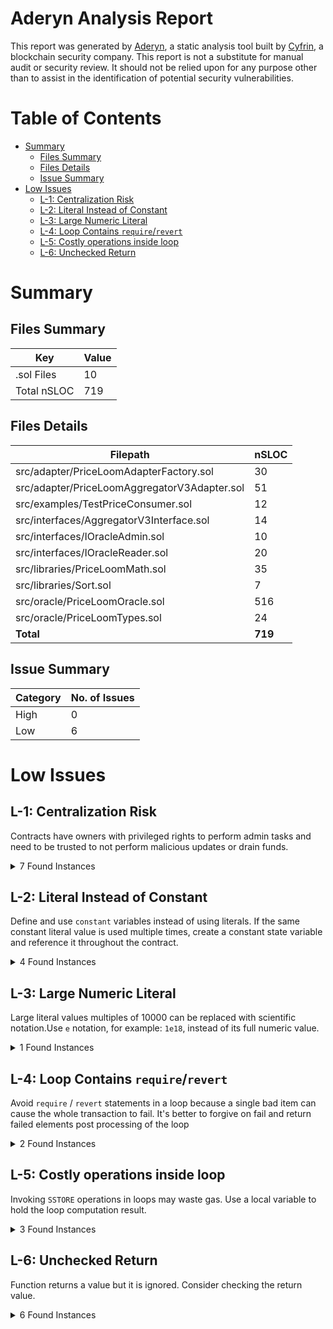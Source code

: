 # Aderyn Analysis Report

This report was generated by [Aderyn](https://github.com/Cyfrin/aderyn), a static analysis tool built by [Cyfrin](https://cyfrin.io), a blockchain security company. This report is not a substitute for manual audit or security review. It should not be relied upon for any purpose other than to assist in the identification of potential security vulnerabilities.
# Table of Contents

- [Summary](#summary)
  - [Files Summary](#files-summary)
  - [Files Details](#files-details)
  - [Issue Summary](#issue-summary)
- [Low Issues](#low-issues)
  - [L-1: Centralization Risk](#l-1-centralization-risk)
  - [L-2: Literal Instead of Constant](#l-2-literal-instead-of-constant)
  - [L-3: Large Numeric Literal](#l-3-large-numeric-literal)
  - [L-4: Loop Contains `require`/`revert`](#l-4-loop-contains-requirerevert)
  - [L-5: Costly operations inside loop](#l-5-costly-operations-inside-loop)
  - [L-6: Unchecked Return](#l-6-unchecked-return)


# Summary

## Files Summary

| Key | Value |
| --- | --- |
| .sol Files | 10 |
| Total nSLOC | 719 |


## Files Details

| Filepath | nSLOC |
| --- | --- |
| src/adapter/PriceLoomAdapterFactory.sol | 30 |
| src/adapter/PriceLoomAggregatorV3Adapter.sol | 51 |
| src/examples/TestPriceConsumer.sol | 12 |
| src/interfaces/AggregatorV3Interface.sol | 14 |
| src/interfaces/IOracleAdmin.sol | 10 |
| src/interfaces/IOracleReader.sol | 20 |
| src/libraries/PriceLoomMath.sol | 35 |
| src/libraries/Sort.sol | 7 |
| src/oracle/PriceLoomOracle.sol | 516 |
| src/oracle/PriceLoomTypes.sol | 24 |
| **Total** | **719** |


## Issue Summary

| Category | No. of Issues |
| --- | --- |
| High | 0 |
| Low | 6 |


# Low Issues

## L-1: Centralization Risk

Contracts have owners with privileged rights to perform admin tasks and need to be trusted to not perform malicious updates or drain funds.

<details><summary>7 Found Instances</summary>


- Found in src/oracle/PriceLoomOracle.sol [Line: 63](src/oracle/PriceLoomOracle.sol#L63)

	```solidity
	contract PriceLoomOracle is AccessControl, Pausable, ReentrancyGuard, EIP712, IOracleAdmin, IOracleReader {
	```

- Found in src/oracle/PriceLoomOracle.sol [Line: 120](src/oracle/PriceLoomOracle.sol#L120)

	```solidity
	        onlyRole(FEED_ADMIN_ROLE)
	```

- Found in src/oracle/PriceLoomOracle.sol [Line: 155](src/oracle/PriceLoomOracle.sol#L155)

	```solidity
	    function setFeedConfig(bytes32 feedId, OracleTypes.FeedConfig calldata cfg) external onlyRole(FEED_ADMIN_ROLE) {
	```

- Found in src/oracle/PriceLoomOracle.sol [Line: 166](src/oracle/PriceLoomOracle.sol#L166)

	```solidity
	    function addOperator(bytes32 feedId, address op) external onlyRole(FEED_ADMIN_ROLE) {
	```

- Found in src/oracle/PriceLoomOracle.sol [Line: 177](src/oracle/PriceLoomOracle.sol#L177)

	```solidity
	    function removeOperator(bytes32 feedId, address op) external onlyRole(FEED_ADMIN_ROLE) {
	```

- Found in src/oracle/PriceLoomOracle.sol [Line: 199](src/oracle/PriceLoomOracle.sol#L199)

	```solidity
	    function pause() external onlyRole(PAUSER_ROLE) {
	```

- Found in src/oracle/PriceLoomOracle.sol [Line: 203](src/oracle/PriceLoomOracle.sol#L203)

	```solidity
	    function unpause() external onlyRole(PAUSER_ROLE) {
	```

</details>



## L-2: Literal Instead of Constant

Define and use `constant` variables instead of using literals. If the same constant literal value is used multiple times, create a constant state variable and reference it throughout the contract.

<details><summary>4 Found Instances</summary>


- Found in src/libraries/PriceLoomMath.sol [Line: 16](src/libraries/PriceLoomMath.sol#L16)

	```solidity
	            return (uint256(1) << 255);
	```

- Found in src/libraries/PriceLoomMath.sol [Line: 25](src/libraries/PriceLoomMath.sol#L25)

	```solidity
	            uint256 ua = uint256(a) ^ (uint256(1) << 255);
	```

- Found in src/libraries/PriceLoomMath.sol [Line: 26](src/libraries/PriceLoomMath.sol#L26)

	```solidity
	            uint256 ub = uint256(b) ^ (uint256(1) << 255);
	```

- Found in src/libraries/PriceLoomMath.sol [Line: 46](src/libraries/PriceLoomMath.sol#L46)

	```solidity
	            if (mu == (uint256(1) << 255)) return type(int256).min;
	```

</details>



## L-3: Large Numeric Literal

Large literal values multiples of 10000 can be replaced with scientific notation.Use `e` notation, for example: `1e18`, instead of its full numeric value.

<details><summary>1 Found Instances</summary>


- Found in src/oracle/PriceLoomOracle.sol [Line: 605](src/oracle/PriceLoomOracle.sol#L605)

	```solidity
	        return OZMath.mulDiv(diff, 10_000, lastAbs) >= uint256(cfg.deviationBps);
	```

</details>



## L-4: Loop Contains `require`/`revert`

Avoid `require` / `revert` statements in a loop because a single bad item can cause the whole transaction to fail. It's better to forgive on fail and return failed elements post processing of the loop

<details><summary>2 Found Instances</summary>


- Found in src/oracle/PriceLoomOracle.sol [Line: 131](src/oracle/PriceLoomOracle.sol#L131)

	```solidity
	            for (uint8 i = 0; i < operators.length; i++) {
	```

- Found in src/oracle/PriceLoomOracle.sol [Line: 428](src/oracle/PriceLoomOracle.sol#L428)

	```solidity
	        for (uint256 i = 0; i < subs.length; i++) {
	```

</details>



## L-5: Costly operations inside loop

Invoking `SSTORE` operations in loops may waste gas. Use a local variable to hold the loop computation result.

<details><summary>3 Found Instances</summary>


- Found in src/oracle/PriceLoomOracle.sol [Line: 131](src/oracle/PriceLoomOracle.sol#L131)

	```solidity
	            for (uint8 i = 0; i < operators.length; i++) {
	```

- Found in src/oracle/PriceLoomOracle.sol [Line: 428](src/oracle/PriceLoomOracle.sol#L428)

	```solidity
	        for (uint256 i = 0; i < subs.length; i++) {
	```

- Found in src/oracle/PriceLoomOracle.sol [Line: 531](src/oracle/PriceLoomOracle.sol#L531)

	```solidity
	        for (uint8 i = 0; i < submissionCount; i++) {
	```

</details>



## L-6: Unchecked Return

Function returns a value but it is ignored. Consider checking the return value.

<details><summary>6 Found Instances</summary>


- Found in src/oracle/PriceLoomOracle.sol [Line: 108](src/oracle/PriceLoomOracle.sol#L108)

	```solidity
	        _grantRole(DEFAULT_ADMIN_ROLE, admin);
	```

- Found in src/oracle/PriceLoomOracle.sol [Line: 109](src/oracle/PriceLoomOracle.sol#L109)

	```solidity
	        _grantRole(PAUSER_ROLE, admin);
	```

- Found in src/oracle/PriceLoomOracle.sol [Line: 110](src/oracle/PriceLoomOracle.sol#L110)

	```solidity
	        _grantRole(FEED_ADMIN_ROLE, admin);
	```

- Found in src/oracle/PriceLoomOracle.sol [Line: 318](src/oracle/PriceLoomOracle.sol#L318)

	```solidity
	        _handleTimeoutIfNeeded(feedId);
	```

- Found in src/oracle/PriceLoomOracle.sol [Line: 341](src/oracle/PriceLoomOracle.sol#L341)

	```solidity
	        _handleTimeoutIfNeeded(feedId);
	```

- Found in src/oracle/PriceLoomOracle.sol [Line: 393](src/oracle/PriceLoomOracle.sol#L393)

	```solidity
	        _handleTimeoutIfNeeded(feedId);
	```

</details>



